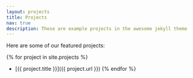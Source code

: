 ```yaml
---
layout: projects
title: Projects
nav: true
description: These are example projects in the awesome jekyll theme
---
```


Here are some of our featured projects:

{% for project in site.projects %}
- [{{ project.title }}]({{ project.url }})
{% endfor %}
